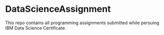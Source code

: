 # DataScienceAssignment
This repo contains all programming assignments submitted while persuing IBM Data Science Certificate.
